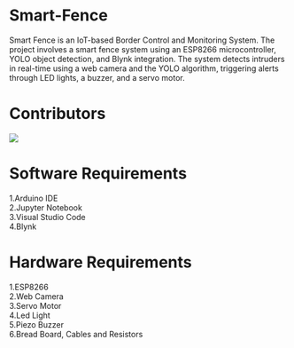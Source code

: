 # Smart-Fence
Smart Fence is an IoT-based Border Control and Monitoring System.
The project involves a smart fence system using an ESP8266 microcontroller, YOLO object detection, and Blynk integration.
The system detects intruders in real-time using a web camera and the YOLO algorithm, triggering alerts through LED lights, a buzzer, and a servo motor.

# Contributors
<a href="https://github.com/srajan-06/Smart-Fence/graphs/contributors">
  <img src="https://contrib.rocks/image?repo=srajan-06/Smart-Fence" />
</a>

# Software Requirements
1.Arduino IDE<br>
2.Jupyter Notebook<br>
3.Visual Studio Code<br>
4.Blynk 

# Hardware Requirements
1.ESP8266<br>
2.Web Camera<br>
3.Servo Motor<br>
4.Led Light<br>
5.Piezo Buzzer<br>
6.Bread Board, Cables and Resistors



